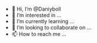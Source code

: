 - 👋 Hi, I’m @Daniyboll
- 👀 I’m interested in ...
- 🌱 I’m currently learning ...
- 💞️ I’m looking to collaborate on ...
- 📫 How to reach me ...

<!---
Daniyboll/Daniyboll is a ✨ special ✨ repository because its `README.md` (this file) appears on your GitHub profile.
You can click the Preview link to take a look at your changes.
--->
